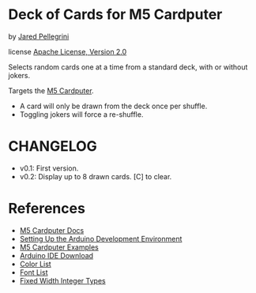 # Deck of Cards for M5 Cardputer

by [Jared Pellegrini](https://github.com/jaredpellegrini)

license [Apache License, Version 2.0](https://www.apache.org/licenses/LICENSE-2.0)

Selects random cards one at a time from a standard deck, with or without jokers.

Targets the [M5 Cardputer](https://docs.m5stack.com/en/core/Cardputer).

* A card will only be drawn from the deck once per shuffle.
* Toggling jokers will force a re-shuffle.

# CHANGELOG

* v0.1: First version.
* v0.2: Display up to 8 drawn cards. [C] to clear.

# References

* [M5 Cardputer Docs](https://docs.m5stack.com/en/core/Cardputer)
* [Setting Up the Arduino Development Environment](https://docs.m5stack.com/en/arduino/arduino_ide)
* [M5 Cardputer Examples](https://github.com/m5stack/M5Cardputer/tree/master/examples/Basic)
* [Arduino IDE Download](https://www.arduino.cc/en/software)
* [Color List](https://m5stack.lang-ship.com/howto/m5gfx/color/)
* [Font List](https://m5stack.lang-ship.com/howto/m5gfx/font/)
* [Fixed Width Integer Types](https://en.cppreference.com/w/c/types/integer)
